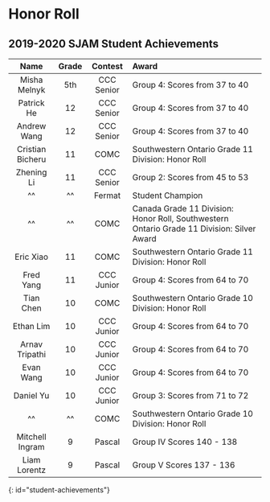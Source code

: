 <style>
    #student-achievements tbody tr td:first-of-type {
            white-space:nowrap;
    }

    #student-achievements tbody tr td:nth-of-type(3) {
            white-space:nowrap;
    }
</style>

<script src="assets/js/table-fix.js"></script>

# Honor Roll

## 2019-2020 SJAM Student Achievements

| Name | Grade | Contest | Award |
|:-:|:-:|:-:|:--|
| Misha Melnyk | 5th | CCC Senior | Group 4: Scores from 37 to 40 |
| Patrick He | 12 | CCC Senior | Group 4: Scores from 37 to 40 |
| Andrew Wang | 12 | CCC Senior | Group 4: Scores from 37 to 40 |
| Cristian Bicheru | 11 | COMC | Southwestern Ontario Grade 11 Division: Honor Roll |
| Zhening Li | 11 | CCC Senior | Group 2: Scores from 45 to 53 |
| ^^ | ^^ | Fermat | Student Champion |
| ^^ | ^^ | COMC | Canada Grade 11 Division: Honor Roll, Southwestern Ontario Grade 11 Division: Silver Award |
| Eric Xiao | 11 | COMC | Southwestern Ontario Grade 11 Division: Honor Roll |
| Fred Yang | 11 | CCC Junior | Group 4: Scores from 64 to 70 |
| Tian Chen | 10 | COMC | Southwestern Ontario Grade 10 Division: Honor Roll |
| Ethan Lim | 10 | CCC Junior | Group 4: Scores from 64 to 70 |
| Arnav Tripathi | 10 | CCC Junior | Group 4: Scores from 64 to 70 |
| Evan Wang | 10 | CCC Junior | Group 4: Scores from 64 to 70 |
| Daniel Yu | 10 | CCC Junior | Group 3: Scores from 71 to 72 |
| ^^ | ^^ | COMC | Southwestern Ontario Grade 10 Division: Honor Roll |
| Mitchell Ingram | 9 | Pascal | Group IV Scores 140 - 138 |
| Liam Lorentz | 9 | Pascal | Group V Scores 137 - 136 |
{: id="student-achievements"}
